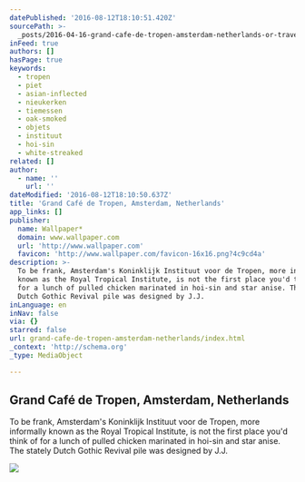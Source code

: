 ```yaml
---
datePublished: '2016-08-12T18:10:51.420Z'
sourcePath: >-
  _posts/2016-04-16-grand-cafe-de-tropen-amsterdam-netherlands-or-travel-or-wall.md
inFeed: true
authors: []
hasPage: true
keywords:
  - tropen
  - piet
  - asian-inflected
  - nieukerken
  - tiemessen
  - oak-smoked
  - objets
  - instituut
  - hoi-sin
  - white-streaked
related: []
author:
  - name: ''
    url: ''
dateModified: '2016-08-12T18:10:50.637Z'
title: 'Grand Café de Tropen, Amsterdam, Netherlands'
app_links: []
publisher:
  name: Wallpaper*
  domain: www.wallpaper.com
  url: 'http://www.wallpaper.com'
  favicon: 'http://www.wallpaper.com/favicon-16x16.png?4c9cd4a'
description: >-
  To be frank, Amsterdam's Koninklijk Instituut voor de Tropen, more informally
  known as the Royal Tropical Institute, is not the first place you'd think of
  for a lunch of pulled chicken marinated in hoi-sin and star anise. The stately
  Dutch Gothic Revival pile was designed by J.J.
inLanguage: en
inNav: false
via: {}
starred: false
url: grand-cafe-de-tropen-amsterdam-netherlands/index.html
_context: 'http://schema.org'
_type: MediaObject

---
```

<article style=""><h1>Grand Café de Tropen, Amsterdam, Netherlands</h1><p>To be frank, Amsterdam's Koninklijk Instituut voor de Tropen, more informally known as the Royal Tropical Institute, is not the first place you'd think of for a lunch of pulled chicken marinated in hoi-sin and star anise. The stately Dutch Gothic Revival pile was designed by J.J.</p><img src="https://s3-us-west-2.amazonaws.com/the-grid-img/p/167fcc4d66d410506a1edb29bd3162345bc27b71.jpg" /></article>